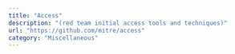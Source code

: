```yaml
---
title: "Access"
description: "(red team initial access tools and techniques)"
url: "https://github.com/mitre/access"
category: "Miscellaneous"
---
```

